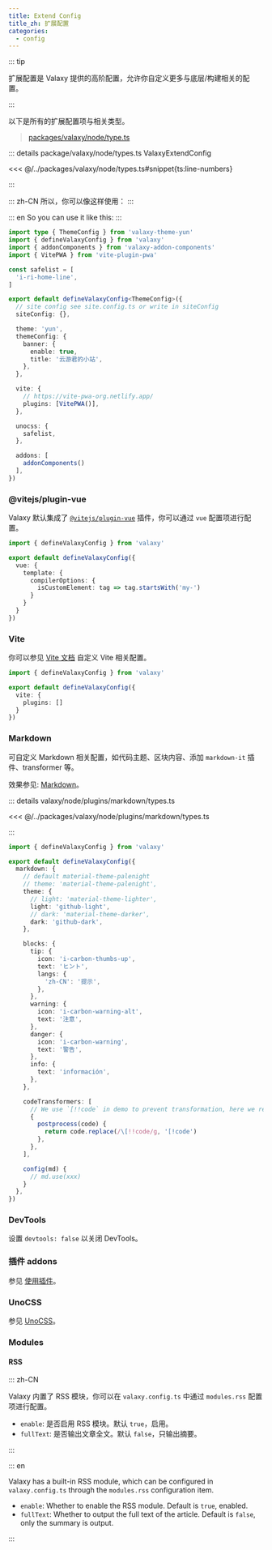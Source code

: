 ```yaml
---
title: Extend Config
title_zh: 扩展配置
categories:
  - config
---
```


::: tip

扩展配置是 Valaxy 提供的高阶配置，允许你自定义更多与底层/构建相关的配置。

:::

以下是所有的扩展配置项与相关类型。

> [packages/valaxy/node/type.ts](https://github.com/YunYouJun/valaxy/blob/main/packages/valaxy/node/types.ts)

::: details package/valaxy/node/types.ts ValaxyExtendConfig

<<< @/../packages/valaxy/node/types.ts#snippet{ts:line-numbers}

:::

::: zh-CN
所以，你可以像这样使用：
:::

::: en
So you can use it like this:
:::

```ts [valaxy.config.ts]
import type { ThemeConfig } from 'valaxy-theme-yun'
import { defineValaxyConfig } from 'valaxy'
import { addonComponents } from 'valaxy-addon-components'
import { VitePWA } from 'vite-plugin-pwa'

const safelist = [
  'i-ri-home-line',
]

export default defineValaxyConfig<ThemeConfig>({
  // site config see site.config.ts or write in siteConfig
  siteConfig: {},

  theme: 'yun',
  themeConfig: {
    banner: {
      enable: true,
      title: '云游君的小站',
    },
  },

  vite: {
    // https://vite-pwa-org.netlify.app/
    plugins: [VitePWA()],
  },

  unocss: {
    safelist,
  },

  addons: [
    addonComponents()
  ],
})
```

### @vitejs/plugin-vue

Valaxy 默认集成了 [`@vitejs/plugin-vue`](https://github.com/vitejs/vite-plugin-vue/tree/main/packages/plugin-vue) 插件，你可以通过 `vue` 配置项进行配置。

```ts [valaxy.config.ts]
import { defineValaxyConfig } from 'valaxy'

export default defineValaxyConfig({
  vue: {
    template: {
      compilerOptions: {
        isCustomElement: tag => tag.startsWith('my-')
      }
    }
  }
})
```

### Vite

你可以参见 [Vite 文档](https://vite.dev/config/shared-options.html) 自定义 Vite 相关配置。

```ts [valaxy.config.ts]
import { defineValaxyConfig } from 'valaxy'

export default defineValaxyConfig({
  vite: {
    plugins: []
  }
})
```

### Markdown

可自定义 Markdown 相关配置，如代码主题、区块内容、添加 `markdown-it` 插件、transformer 等。

效果参见: [Markdown](/guide/markdown)。

::: details valaxy/node/plugins/markdown/types.ts

<<< @/../packages/valaxy/node/plugins/markdown/types.ts

:::

```ts [valaxy.config.ts]
import { defineValaxyConfig } from 'valaxy'

export default defineValaxyConfig({
  markdown: {
    // default material-theme-palenight
    // theme: 'material-theme-palenight',
    theme: {
      // light: 'material-theme-lighter',
      light: 'github-light',
      // dark: 'material-theme-darker',
      dark: 'github-dark',
    },

    blocks: {
      tip: {
        icon: 'i-carbon-thumbs-up',
        text: 'ヒント',
        langs: {
          'zh-CN': '提示',
        },
      },
      warning: {
        icon: 'i-carbon-warning-alt',
        text: '注意',
      },
      danger: {
        icon: 'i-carbon-warning',
        text: '警告',
      },
      info: {
        text: 'información',
      },
    },

    codeTransformers: [
      // We use `[!!code` in demo to prevent transformation, here we revert it back.
      {
        postprocess(code) {
          return code.replace(/\[!!code/g, '[!code')
        },
      },
    ],

    config(md) {
      // md.use(xxx)
    }
  },
})
```

### DevTools

设置 `devtools: false` 以关闭 DevTools。

### 插件 addons

参见 [使用插件](/addons/use)。

### UnoCSS

参见 [UnoCSS](/guide/config/unocss-options)。

### Modules

#### RSS

::: zh-CN

Valaxy 内置了 RSS 模块，你可以在 `valaxy.config.ts` 中通过 `modules.rss` 配置项进行配置。

- `enable`: 是否启用 RSS 模块。默认 `true`，启用。
- `fullText`: 是否输出文章全文。默认 `false`，只输出摘要。

:::

::: en

Valaxy has a built-in RSS module, which can be configured in `valaxy.config.ts` through the `modules.rss` configuration item.

- `enable`: Whether to enable the RSS module. Default is `true`, enabled.
- `fullText`: Whether to output the full text of the article. Default is `false`, only the summary is output.

:::
